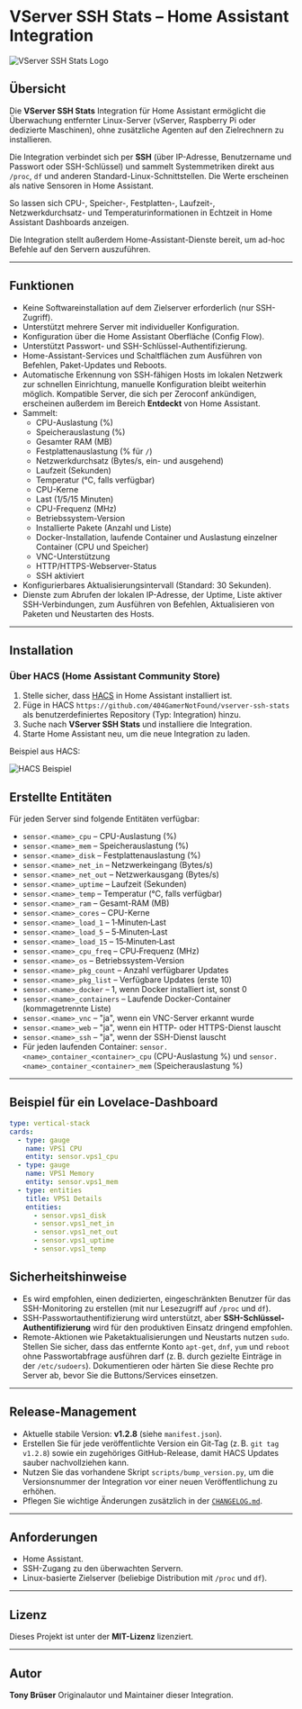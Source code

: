 # VServer SSH Stats – Home Assistant Integration

![VServer SSH Stats Logo](images/logo/logo.png)

## Übersicht
Die **VServer SSH Stats** Integration für Home Assistant ermöglicht die Überwachung entfernter Linux-Server (vServer, Raspberry Pi oder dedizierte Maschinen), ohne zusätzliche Agenten auf den Zielrechnern zu installieren.

Die Integration verbindet sich per **SSH** (über IP-Adresse, Benutzername und Passwort oder SSH-Schlüssel) und sammelt Systemmetriken direkt aus `/proc`, `df` und anderen Standard-Linux-Schnittstellen. Die Werte erscheinen als native Sensoren in Home Assistant.

So lassen sich CPU-, Speicher-, Festplatten-, Laufzeit-, Netzwerkdurchsatz- und Temperaturinformationen in Echtzeit in Home Assistant Dashboards anzeigen.

Die Integration stellt außerdem Home-Assistant-Dienste bereit, um ad-hoc Befehle auf den Servern auszuführen.

---

## Funktionen
- Keine Softwareinstallation auf dem Zielserver erforderlich (nur SSH-Zugriff).
- Unterstützt mehrere Server mit individueller Konfiguration.
- Konfiguration über die Home Assistant Oberfläche (Config Flow).
- Unterstützt Passwort- und SSH-Schlüssel-Authentifizierung.
- Home-Assistant-Services und Schaltflächen zum Ausführen von Befehlen, Paket-Updates und Reboots.
- Automatische Erkennung von SSH-fähigen Hosts im lokalen Netzwerk zur schnellen Einrichtung, manuelle Konfiguration bleibt weiterhin möglich. Kompatible Server, die sich per Zeroconf ankündigen, erscheinen außerdem im Bereich **Entdeckt** von Home Assistant.
- Sammelt:
  - CPU-Auslastung (%)
  - Speicherauslastung (%)
  - Gesamter RAM (MB)
  - Festplattenauslastung (% für `/`)
  - Netzwerkdurchsatz (Bytes/s, ein- und ausgehend)
  - Laufzeit (Sekunden)
  - Temperatur (°C, falls verfügbar)
  - CPU-Kerne
  - Last (1/5/15 Minuten)
  - CPU-Frequenz (MHz)
  - Betriebssystem-Version
  - Installierte Pakete (Anzahl und Liste)
  - Docker-Installation, laufende Container und Auslastung einzelner Container (CPU und Speicher)
  - VNC-Unterstützung
  - HTTP/HTTPS-Webserver-Status
  - SSH aktiviert
- Konfigurierbares Aktualisierungsintervall (Standard: 30 Sekunden).
- Dienste zum Abrufen der lokalen IP-Adresse, der Uptime, Liste aktiver SSH-Verbindungen, zum Ausführen von Befehlen, Aktualisieren von Paketen und Neustarten des Hosts.

---

## Installation

### Über HACS (Home Assistant Community Store)
1. Stelle sicher, dass [HACS](https://hacs.xyz) in Home Assistant installiert ist.
2. Füge in HACS `https://github.com/404GamerNotFound/vserver-ssh-stats` als benutzerdefiniertes Repository (Typ: Integration) hinzu.
3. Suche nach **VServer SSH Stats** und installiere die Integration.
4. Starte Home Assistant neu, um die neue Integration zu laden.

Beispiel aus HACS:

![HACS Beispiel](images/screeshots/Screenshot5.png)

## Erstellte Entitäten

Für jeden Server sind folgende Entitäten verfügbar:

- `sensor.<name>_cpu` – CPU-Auslastung (%)
- `sensor.<name>_mem` – Speicherauslastung (%)
- `sensor.<name>_disk` – Festplattenauslastung (%)
- `sensor.<name>_net_in` – Netzwerkeingang (Bytes/s)
- `sensor.<name>_net_out` – Netzwerkausgang (Bytes/s)
- `sensor.<name>_uptime` – Laufzeit (Sekunden)
- `sensor.<name>_temp` – Temperatur (°C, falls verfügbar)
- `sensor.<name>_ram` – Gesamt-RAM (MB)
- `sensor.<name>_cores` – CPU-Kerne
- `sensor.<name>_load_1` – 1‑Minuten‑Last
- `sensor.<name>_load_5` – 5‑Minuten‑Last
- `sensor.<name>_load_15` – 15‑Minuten‑Last
- `sensor.<name>_cpu_freq` – CPU‑Frequenz (MHz)
- `sensor.<name>_os` – Betriebssystem-Version
- `sensor.<name>_pkg_count` – Anzahl verfügbarer Updates
- `sensor.<name>_pkg_list` – Verfügbare Updates (erste 10)
- `sensor.<name>_docker` – 1, wenn Docker installiert ist, sonst 0
- `sensor.<name>_containers` – Laufende Docker-Container (kommagetrennte Liste)
- `sensor.<name>_vnc` – "ja", wenn ein VNC-Server erkannt wurde
- `sensor.<name>_web` – "ja", wenn ein HTTP- oder HTTPS-Dienst lauscht
- `sensor.<name>_ssh` – "ja", wenn der SSH-Dienst lauscht
- Für jeden laufenden Container: `sensor.<name>_container_<container>_cpu` (CPU-Auslastung %) und `sensor.<name>_container_<container>_mem` (Speicherauslastung %)

---

## Beispiel für ein Lovelace-Dashboard

```yaml
type: vertical-stack
cards:
  - type: gauge
    name: VPS1 CPU
    entity: sensor.vps1_cpu
  - type: gauge
    name: VPS1 Memory
    entity: sensor.vps1_mem
  - type: entities
    title: VPS1 Details
    entities:
      - sensor.vps1_disk
      - sensor.vps1_net_in
      - sensor.vps1_net_out
      - sensor.vps1_uptime
      - sensor.vps1_temp
```

## Sicherheitshinweise
- Es wird empfohlen, einen dedizierten, eingeschränkten Benutzer für das SSH-Monitoring zu erstellen (mit nur Lesezugriff auf `/proc` und `df`).
- SSH-Passwortauthentifizierung wird unterstützt, aber **SSH-Schlüssel-Authentifizierung** wird für den produktiven Einsatz dringend empfohlen.
- Remote-Aktionen wie Paketaktualisierungen und Neustarts nutzen `sudo`. Stellen Sie sicher, dass das entfernte Konto `apt-get`, `dnf`, `yum` und `reboot` ohne Passwortabfrage ausführen darf (z. B. durch gezielte Einträge in der `/etc/sudoers`). Dokumentieren oder härten Sie diese Rechte pro Server ab, bevor Sie die Buttons/Services einsetzen.

---

## Release-Management
- Aktuelle stabile Version: **v1.2.8** (siehe `manifest.json`).
- Erstellen Sie für jede veröffentlichte Version ein Git-Tag (z. B. `git tag v1.2.8`) sowie ein zugehöriges GitHub-Release, damit HACS Updates sauber nachvollziehen kann.
- Nutzen Sie das vorhandene Skript `scripts/bump_version.py`, um die Versionsnummer der Integration vor einer neuen Veröffentlichung zu erhöhen.
- Pflegen Sie wichtige Änderungen zusätzlich in der [`CHANGELOG.md`](CHANGELOG.md).

---

## Anforderungen
- Home Assistant.
- SSH-Zugang zu den überwachten Servern.
- Linux-basierte Zielserver (beliebige Distribution mit `/proc` und `df`).

---

## Lizenz
Dieses Projekt ist unter der **MIT-Lizenz** lizenziert.

---

## Autor
**Tony Brüser**
Originalautor und Maintainer dieser Integration.
